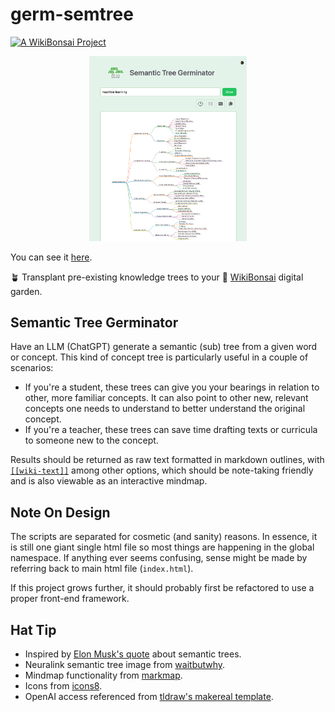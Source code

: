 # germ-semtree

[![A WikiBonsai Project](https://img.shields.io/badge/%F0%9F%8E%8B-A%20WikiBonsai%20Project-brightgreen)](https://github.com/wikibonsai/wikibonsai)

<p align="center">
  <img src="./demo.png" height="50%" width="50%">
</p>

You can see it [here](https://semantic-tree.netlify.app/).

🪴 Transplant pre-existing knowledge trees to your 🎋 [WikiBonsai](https://github.com/wikibonsai/wikibonsai) digital garden.

## Semantic Tree Germinator

Have an LLM (ChatGPT) generate a semantic (sub) tree from a given word or concept. This kind of concept tree is particularly useful in a couple of scenarios:

- If you're a student, these trees can give you your bearings in relation to other, more familiar concepts. It can also point to other new, relevant concepts one needs to understand to better understand the original concept.
- If you're a teacher, these trees can save time drafting texts or curricula to someone new to the concept.

Results should be returned as raw text formatted in markdown outlines, with [`[[wiki-text]]`](https://github.com/wikibonsai/wikirefs) among other options, which should be note-taking friendly and is also viewable as an interactive mindmap.

## Note On Design

The scripts are separated for cosmetic (and sanity) reasons. In essence, it is still one giant single html file so most things are happening in the global namespace. If anything ever seems confusing, sense might be made by referring back to main html file (`index.html`).

If this project grows further, it should probably first be refactored to use a proper front-end framework.

## Hat Tip

- Inspired by [Elon Musk's quote](https://www.reddit.com/r/IAmA/comments/2rgsan/comment/cnfre0a/?utm_source=share&utm_medium=web2x&context=3&rdt=50009) about semantic trees.
- Neuralink semantic tree image from [waitbutwhy](https://waitbutwhy.com/2017/04/neuralink.html).
- Mindmap functionality from [markmap](https://markmap.js.org/).
- Icons from [icons8](https://icons8.com).
- OpenAI access referenced from [tldraw's makereal template](https://github.com/tldraw/make-real-starter).
